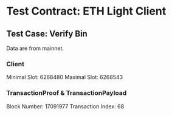 # Test Contract: ETH Light Client

## Test Case: Verify Bin

Data are from mainnet.

### Client

Minimal Slot: 6268480
Maximal Slot: 6268543

### TransactionProof & TransactionPayload

Block Number: 17091977
Transaction Index: 68
